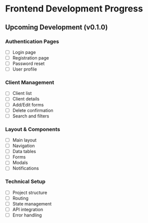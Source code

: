 # Frontend Development Progress

## Upcoming Development (v0.1.0)

### Authentication Pages
- [ ] Login page
- [ ] Registration page
- [ ] Password reset
- [ ] User profile

### Client Management
- [ ] Client list
- [ ] Client details
- [ ] Add/Edit forms
- [ ] Delete confirmation
- [ ] Search and filters

### Layout & Components
- [ ] Main layout
- [ ] Navigation
- [ ] Data tables
- [ ] Forms
- [ ] Modals
- [ ] Notifications

### Technical Setup
- [ ] Project structure
- [ ] Routing
- [ ] State management
- [ ] API integration
- [ ] Error handling